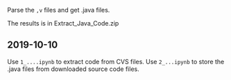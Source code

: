 Parse the `,v` files and get .java files. 

The results is in Extract_Java_Code.zip 


## 2019-10-10
Use `1_....ipynb` to extract code from CVS files. Use `2_...ipynb` to store the .java files from downloaded source code files. 

 